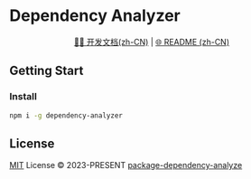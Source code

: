 # Dependency Analyzer

<p align="center">
<a href="/">🧑‍💻 开发文档(zh-CN)</a> |
<a href="/README.zh-CN.md">🌐 README (zh-CN)</a>
</p>

## Getting Start

### Install

```bash
npm i -g dependency-analyzer
```

## License

[MIT](./LICENSE) License &copy; 2023-PRESENT [package-dependency-analyze](https://github.com/package-dependency-analyze)
